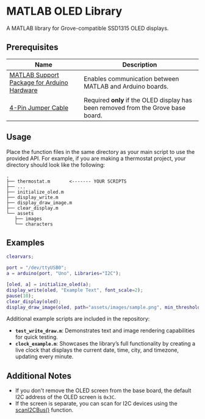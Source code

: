 # MATLAB OLED Library
A MATLAB library for Grove-compatible SSD1315 OLED displays.

## Prerequisites
| Name                                                         | Description                                                  |
| ------------------------------------------------------------ | ------------------------------------------------------------ |
| [MATLAB Support Package for Arduino Hardware](https://www.mathworks.com/matlabcentral/fileexchange/47522-matlab-support-package-for-arduino-hardware) | Enables communication between MATLAB and Arduino boards. |
| [4-Pin Jumper Cable](https://www.seeedstudio.com/Grove-Universal-4-Pin-20cm-Unbuckled-Cable-5-PCs-Pack-p-749.html) | Required **only** if the OLED display has been removed from the Grove base board. |


## Usage
Place the function files in the same directory as your main script to use the provided API.
For example, if you are making a thermostat project, your directory should look like the following:

```
.
├── thermostat.m       <------- YOUR SCRIPTS
├── ...
├── initialize_oled.m
├── display_write.m
├── display_draw_image.m
├── clear_display.m
└── assets
   ├── images
   └── characters
```


## Examples
```matlab
clearvars;

port = "/dev/ttyUSB0";
a = arduino(port, "Uno", Libraries="I2C");

[oled, a] = initialize_oled(a);
display_write(oled, "Example Text", font_scale=2);
pause(10);
clear_display(oled);
display_draw_image(oled, path="assets/images/sample.png", min_threshold=10, max_threshold=100);
```

Additional example scripts are included in the repository:

- **`test_write_draw.m`**: Demonstrates text and image rendering capabilities for quick testing.
- **`clock_example.m`**: Showcases the library’s full functionality by creating a live clock that displays the current date, time, city, and timezone, updating every minute.


## Additional Notes
* If you don't remove the OLED screen from the base board, the default I2C address of the OLED screen is `0x3C`.
* If the screen is separate, you can scan for I2C devices using the [scanI2CBus()](https://www.mathworks.com/help/matlab/supportpkg/arduinoio.scani2cbus.html) function.
